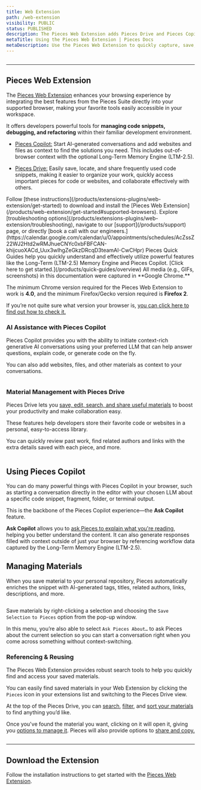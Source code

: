 ```yaml
---
title: Web Extension
path: /web-extension
visibility: PUBLIC
status: PUBLISHED
description: The Pieces Web Extension adds Pieces Drive and Pieces Copilot functionality into your favorite browsers, making it easy to find, save, reference, and reuse valuable development materials throughout your workflow.
metaTitle: Using the Pieces Web Extension | Pieces Docs
metaDescription: Use the Pieces Web Extension to quickly capture, save, and manage code snippets from any webpage, enhancing your development workflow.
---
```


<Image src="https://storage.googleapis.com/hashnode_product_documentation_assets/web_extension/_MAIN/og_image%20(2).png" alt="" align="center" fullwidth="true" />

***

## Pieces Web Extension

The [Pieces Web Extension](/products/web-extension/get-started#supported-browsers) enhances your browsing experience by integrating the best features from the Pieces Suite directly into your supported browser, making your favorite tools easily accessible in your workspace.

It offers developers powerful tools for **managing code snippets, debugging, and refactoring** within their familiar development environment.

* [Pieces Copilot:](/products/extensions-plugins/web-extension/copilot) Start AI-generated conversations and add websites and files as context to find the solutions you need. This includes out-of-browser context with the optional Long-Term Memory Engine (LTM-2.5).

- [Pieces Drive:](/products/extensions-plugins/web-extension/drive) Easily save, locate, and share frequently used code snippets, making it easier to organize your work, quickly access important pieces for code or websites, and collaborate effectively with others.

<CardGroup cols={2}>
  <Card title="Getting Started" image="https://cdn.hashnode.com/res/hashnode/image/upload/v1744645742426/b759dab7-243e-4cb7-b926-3a6643e43d07.webp">
    Follow [these instructions](/products/extensions-plugins/web-extension/get-started) to download and install the [Pieces Web Extension](/products/web-extension/get-started#supported-browsers).
  </Card>

  <Card title="Support" image="https://cdn.hashnode.com/res/hashnode/image/upload/v1744645758570/a0088c44-3f84-4a1f-bc99-6b1665802750.webp">
    Explore [troubleshooting options](/products/extensions-plugins/web-extension/troubleshooting), navigate to our [support](/products/support) page, or directly [book a call with our engineers.](https://calendar.google.com/calendar/u/0/appointments/schedules/AcZssZ22WJ2Htd2wRMJhueCNYc0xbFBFCAN-khijcuoXACd_Uux3wIhgZeGkzDRcqD3teamAI-CwCHpr)
  </Card>
</CardGroup>

<Card title="Learn More with Quick Guides">
  Pieces Quick Guides help you quickly understand and effectively utilize powerful features like the Long-Term (LTM-2.5) Memory Engine and Pieces Copilot. [Click here to get started.](/products/quick-guides/overview)
</Card>

<Callout type="tip">
  All media (e.g., GIFs, screenshots) in this documentation were captured in **Google Chrome.**
</Callout>

The minimum Chrome version required for the Pieces Web Extension to work is **4.0**, and the minimum Firefox/Gecko version required is **Firefox 2**.

If you’re not quite sure what version your browser is, [you can click here to find out how to check it.](/products/web-extension/configuration#checking-your-browser-version)

### AI Assistance with Pieces Copilot

Pieces Copilot provides you with the ability to initiate context-rich generative AI conversations using your preferred LLM that can help answer questions, explain code, or generate code on the fly.

You can also add websites, files, and other materials as context to your conversations.

<Image src="https://storage.googleapis.com/hashnode_product_documentation_assets/web_extension/_MAIN/right_click_hover_save.png" alt="" align="center" fullwidth="true" />

### Material Management with Pieces Drive

Pieces Drive lets you [save, edit, search, and share useful materials](/products/web-extension/drive) to boost your productivity and make collaboration easy.

These features help developers store their favorite code or websites in a personal, easy-to-access library.

You can quickly review past work, find related authors and links with the extra details saved with each piece, and more.

<Image src="https://storage.googleapis.com/hashnode_product_documentation_assets/web_extension/_MAIN/right_click_saved_snippet.png" alt="" align="center" fullwidth="true" />

## Using Pieces Copilot

You can do many powerful things with Pieces Copilot in your browser, such as starting a conversation directly in the editor with your chosen LLM about a specific code snippet, fragment, folder, or terminal output.

This is the backbone of the Pieces Copilot experience—the **Ask Copilot** feature.

**Ask Copilot** allows you to [ask Pieces to explain what you're reading](/products/web-extension/copilot/chat#generative-ai-conversations), helping you better understand the content. It can also generate responses filled with context outside of just your browser by referencing workflow data captured by the Long-Term Memory Engine (LTM-2.5).

## Managing Materials

When you save material to your personal repository, Pieces automatically enriches the snippet with AI-generated tags, titles, related authors, links, descriptions, and more.

<Image src="https://storage.googleapis.com/hashnode_product_documentation_assets/web_extension/_MAIN/hover_over_ask_pieces.png" alt="" align="center" fullwidth="true" />

Save materials by right-clicking a selection and choosing the `Save Selection` `to Pieces` option from the pop-up window.

In this menu, you’re also able to select `Ask Pieces About…` to ask Pieces about the current selection so you can start a conversation right when you come across something without context-switching.

### **Referencing & Reusing**

The Pieces Web Extension provides robust search tools to help you quickly find and access your saved materials.

You can easily find saved materials in your Web Extension by clicking the `Pieces` icon in your extensions list and switching to the Pieces Drive view.

At the top of the Pieces Drive, you can [search](/products/web-extension/drive/search-reuse#finding-saved-materials), [filter](/products/web-extension/drive/search-reuse#filtering-snippets), and [sort your materials](/products/web-extension/drive/search-reuse#sorting-snippets) to find anything you’d like.

Once you've found the material you want, clicking on it will open it, giving you [options to manage it](/products/web-extension/drive/edit-update). Pieces will also provide options to [share and copy.](/products/web-extension/drive/sharing)

<Image src="https://storage.googleapis.com/hashnode_product_documentation_assets/web_extension/_MAIN/editing_snippet_demo.gif" alt="" align="center" fullwidth="true" />

***

## Download the Extension

Follow the installation instructions to get started with the [Pieces Web Extension](/products/web-extension/get-started#supported-browsers).
